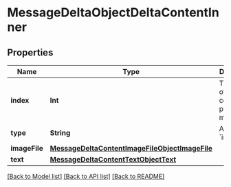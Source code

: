 # MessageDeltaObjectDeltaContentInner

## Properties
Name | Type | Description | Notes
------------ | ------------- | ------------- | -------------
**index** | **Int** | The index of the content part in the message. | 
**type** | **String** | Always &#x60;image_file&#x60;. | 
**imageFile** | [**MessageDeltaContentImageFileObjectImageFile**](MessageDeltaContentImageFileObjectImageFile.md) |  | [optional] 
**text** | [**MessageDeltaContentTextObjectText**](MessageDeltaContentTextObjectText.md) |  | [optional] 

[[Back to Model list]](../README.md#documentation-for-models) [[Back to API list]](../README.md#documentation-for-api-endpoints) [[Back to README]](../README.md)


